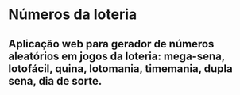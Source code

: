# Números da loteria
Aplicação web para gerador de números aleatórios em jogos da loteria: mega-sena, lotofácil, quina, lotomania, timemania, dupla sena, dia de sorte.
---
